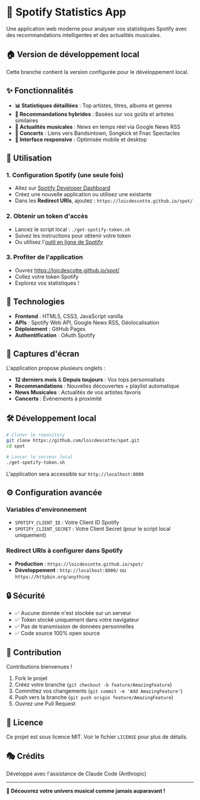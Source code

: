 # 🎵 Spotify Statistics App

Une application web moderne pour analyser vos statistiques Spotify avec des recommandations intelligentes et des actualités musicales.

## 🏠 Version de développement local

Cette branche contient la version configurée pour le développement local.

## ✨ Fonctionnalités

- **📊 Statistiques détaillées** : Top artistes, titres, albums et genres
- **🎯 Recommandations hybrides** : Basées sur vos goûts et artistes similaires  
- **📰 Actualités musicales** : News en temps réel via Google News RSS
- **🎤 Concerts** : Liens vers Bandsintown, Songkick et Fnac Spectacles
- **📱 Interface responsive** : Optimisée mobile et desktop

## 🚀 Utilisation

### 1. **Configuration Spotify** (une seule fois)
- Allez sur [Spotify Developer Dashboard](https://developer.spotify.com/dashboard)
- Créez une nouvelle application ou utilisez une existante
- Dans les **Redirect URIs**, ajoutez : `https://loicdescotte.github.io/spot/`

### 2. **Obtenir un token d'accès**
- Lancez le script local : `./get-spotify-token.sh`
- Suivez les instructions pour obtenir votre token
- Ou utilisez l'[outil en ligne de Spotify](https://developer.spotify.com/console/get-current-user/)

### 3. **Profiter de l'application**
- Ouvrez https://loicdescotte.github.io/spot/
- Collez votre token Spotify
- Explorez vos statistiques !

## 🔧 Technologies

- **Frontend** : HTML5, CSS3, JavaScript vanilla
- **APIs** : Spotify Web API, Google News RSS, Géolocalisation
- **Déploiement** : GitHub Pages
- **Authentification** : OAuth Spotify

## 📱 Captures d'écran

L'application propose plusieurs onglets :
- **12 derniers mois** & **Depuis toujours** : Vos tops personnalisés
- **Recommandations** : Nouvelles découvertes + playlist automatique
- **News Musicales** : Actualités de vos artistes favoris
- **Concerts** : Événements à proximité

## 🛠️ Développement local

```bash
# Cloner le repository
git clone https://github.com/loicdescotte/spot.git
cd spot

# Lancer le serveur local
./get-spotify-token.sh
```

L'application sera accessible sur `http://localhost:8000`

## ⚙️ Configuration avancée

### Variables d'environnement
- `SPOTIFY_CLIENT_ID` : Votre Client ID Spotify
- `SPOTIFY_CLIENT_SECRET` : Votre Client Secret (pour le script local uniquement)

### Redirect URIs à configurer dans Spotify
- **Production** : `https://loicdescotte.github.io/spot/`
- **Développement** : `http://localhost:8000/` ou `https://httpbin.org/anything`

## 🔒 Sécurité

- ✅ Aucune donnée n'est stockée sur un serveur
- ✅ Token stocké uniquement dans votre navigateur
- ✅ Pas de transmission de données personnelles
- ✅ Code source 100% open source

## 🤝 Contribution

Contributions bienvenues ! 

1. Fork le projet
2. Créez votre branche (`git checkout -b feature/AmazingFeature`)
3. Committez vos changements (`git commit -m 'Add AmazingFeature'`)
4. Push vers la branche (`git push origin feature/AmazingFeature`)
5. Ouvrez une Pull Request

## 📄 Licence

Ce projet est sous licence MIT. Voir le fichier `LICENSE` pour plus de détails.

## 🎭 Crédits

Développé avec l'assistance de Claude Code (Anthropic)

---

**🎵 Découvrez votre univers musical comme jamais auparavant !**